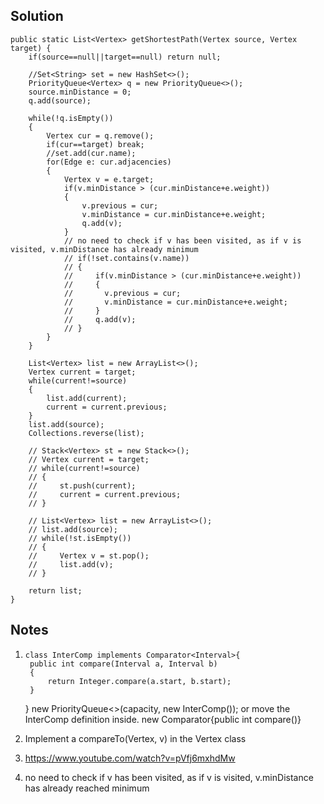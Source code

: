 ## Solution

```
public static List<Vertex> getShortestPath(Vertex source, Vertex target) {
    if(source==null||target==null) return null;
    
    //Set<String> set = new HashSet<>();
    PriorityQueue<Vertex> q = new PriorityQueue<>();
    source.minDistance = 0;
    q.add(source);
    
    while(!q.isEmpty())
    {
        Vertex cur = q.remove();
        if(cur==target) break;
        //set.add(cur.name);
        for(Edge e: cur.adjacencies)
        {
            Vertex v = e.target;
            if(v.minDistance > (cur.minDistance+e.weight))
            {
                v.previous = cur;
                v.minDistance = cur.minDistance+e.weight;
                q.add(v);
            }
            // no need to check if v has been visited, as if v is visited, v.minDistance has already minimum
            // if(!set.contains(v.name))
            // {
            //     if(v.minDistance > (cur.minDistance+e.weight))
            //     {
            //       v.previous = cur;
            //       v.minDistance = cur.minDistance+e.weight;
            //     }
            //     q.add(v);
            // }
        }
    }
    
    List<Vertex> list = new ArrayList<>();
    Vertex current = target;
    while(current!=source)
    {
        list.add(current);
        current = current.previous;
    }
    list.add(source);
    Collections.reverse(list);

    // Stack<Vertex> st = new Stack<>();
    // Vertex current = target;
    // while(current!=source)
    // {
    //     st.push(current);
    //     current = current.previous;
    // }
    
    // List<Vertex> list = new ArrayList<>();
    // list.add(source);
    // while(!st.isEmpty())
    // {
    //     Vertex v = st.pop();
    //     list.add(v);
    // }
    
    return list;
}
```

## Notes
1.     class InterComp implements Comparator<Interval>{
        public int compare(Interval a, Interval b)
        {
            return Integer.compare(a.start, b.start);
        }
        
    } 
new PriorityQueue<>(capacity, new InterComp()); or move the InterComp definition inside. new Comparator<Vertex>{public int compare()}

2. Implement a compareTo(Vertex, v) in the Vertex class

3. https://www.youtube.com/watch?v=pVfj6mxhdMw

4. no need to check if v has been visited, as if v is visited, v.minDistance has already reached minimum


